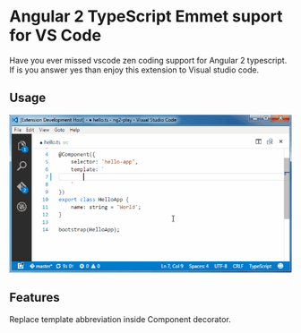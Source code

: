 # Angular 2 TypeScript Emmet suport for VS Code

Have you ever missed vscode zen coding support for Angular 2 typescript. If is you answer yes than enjoy 
this extension to Visual studio code.

## Usage

![Use Extension](images/use-extension.gif)

## Features

Replace template abbreviation inside Component decorator.